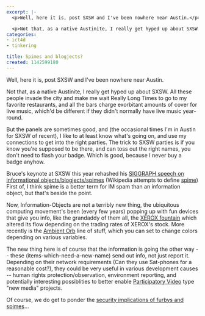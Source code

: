 ```yaml
---
excerpt: |-
  <p>Well, here it is, post SXSW and I've been nowhere near Austin.</p>

  <p>Not that, as a native Austinite, I really get hyped up about SXSW.  All these people invade the city and make me wait Really Long Times to go to my favorite restaurants, and all the bars charge exorbitant amounts of cover for live music, which'd be different if they didn't normally have live music year-round.</p>
categories:
- ict4d
- tinkering

title: Spimes and blogjects?
created: 1142599180
---
```

<p>Well, here it is, post SXSW and I've been nowhere near Austin.</p>

<p>Not that, as a native Austinite, I really get hyped up about SXSW.  All these people invade the city and make me wait Really Long Times to go to my favorite restaurants, and all the bars charge exorbitant amounts of cover for live music, which'd be different if they didn't normally have live music year-round.</p>

<p>But the panels are sometimes good, and (the occasional times I'm in Austin for SXSW of recent), I like to at least know what's going on, and use my connections to get into the right parties.  The trick to SXSW parties is if you know you're supposed to be there, and can toss out the right names, you don't need to flash your badge. Which is good, because I never buy a badge anyhow.</p>

<p>Bruce's keynote at SXSW this year rehashed his <a href="https://www.boingboing.net/images/blobjects.htm">SIGGRAPH speech on informational objects/blogjects/spimes</a> (Wikipedia attempts to define <a href="https://en.wikipedia.org/wiki/Spime">spime</a>)  First of, I think spime is a better term for IM spam than an information object, but that's beside the point.</p>

<p>Now, Information-Objects are not a terribly new thing, the ubiquitous computing movement's been (every few years) popping up with fun devices that give you info, like the grandaddy of them all,  the <a href="https://www.paloaltoonline.com/weekly/morgue/monthly/1999_Jun_23.XEROX.html">XEROX fountain</a> which altered its flow depending on the trading rates of XEROX's stock.  More recently is the <a href="https://www.msnbc.msn.com/id/4758931/">Ambient Orb</a> line of stuff, which you can set to change colors  depending on various variables.</p>

<p>The new thing here is of course that the information is going the other way -- these (items-which-need-a-new-name) send out info, not just report it.  Depending on their network requirements (Can they use Sat-phones for a reasonable cost?), they could be very useful in various development causes -- human rights protection/observation, environment reporting, and potentially interesting possiblities to better enable <a href="https://www.insightshare.org/">Participatory Video</a> type "new media" projects.</p>

<p>Of course, we do get to ponder the <a href="https://www.cnn.com/US/9901/13/nsa.furby.ban.01/">security implications of furbys and spimes</a>...</p>
